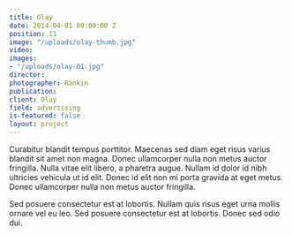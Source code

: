 ```yaml
---
title: Olay
date: 2014-04-01 00:00:00 Z
position: 11
image: "/uploads/olay-thumb.jpg"
video: 
images:
- "/uploads/olay-01.jpg"
director: 
photographer: Rankin
publication: 
client: Olay
field: advertising
is-featured: false
layout: project
---
```


Curabitur blandit tempus porttitor. Maecenas sed diam eget risus varius blandit sit amet non magna. Donec ullamcorper nulla non metus auctor fringilla. Nulla vitae elit libero, a pharetra augue. Nullam id dolor id nibh ultricies vehicula ut id elit. Donec id elit non mi porta gravida at eget metus. Donec ullamcorper nulla non metus auctor fringilla.

Sed posuere consectetur est at lobortis. Nullam quis risus eget urna mollis ornare vel eu leo. Sed posuere consectetur est at lobortis. Donec sed odio dui.